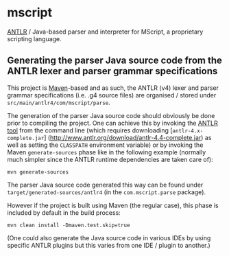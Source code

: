 mscript
=======

[ANTLR](http://www.antlr.org/) / Java-based parser and interpreter for MScript, a proprietary scripting language.

Generating the parser Java source code from the ANTLR lexer and parser grammar specifications
---------------------------------------------------------------------------------------------

This project is [Maven](http://maven.apache.org/)-based and as such, the ANTLR (v4) lexer and parser grammar
specifications (i.e. .g4 source files) are organised / stored under `src/main/antlr4/com/mscript/parse`.

The generation of the parser Java source code should obviously be done prior to compiling the project. One can achieve
this by invoking the [ANTLR tool][antlr-tool] from the command line (which requires downloading [`antlr-4.x-complete.jar`]
(http://www.antlr.org/download/antlr-4.4-complete.jar) as well as setting the `CLASSPATH` environment variable) or by
invoking the Maven `generate-sources` phase like in the following example (normally much simpler since the ANTLR runtime
dependencies are taken care of):

    mvn generate-sources

The parser Java source code generated this way can be found under `target/generated-sources/antlr4` (in the
`com.mscript.parse` package).

However if the project is built using Maven (the regular case), this phase is included by default in the build process:

    mvn clean install -Dmaven.test.skip=true

(One could also generate the Java source code in various IDEs by using specific ANTLR plugins but this varies from one
IDE / plugin to another.)

[antlr-tool]: https://theantlrguy.atlassian.net/wiki/display/ANTLR4/ANTLR+Tool+Command+Line+Options "ANTLR tool"
